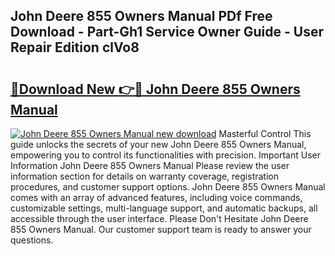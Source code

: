 ## John Deere 855 Owners Manual PDf Free Download - Part-Gh1 Service Owner Guide - User Repair Edition clVo8

# <h2><a href="http://bc87978.oget.top/?id=John+Deere+855+Owners+Manual">🔗Download New 👉🔴 John Deere 855 Owners Manual</a></h2>

[![John Deere 855 Owners Manual new download](https://i.imgur.com/5g1atiW.png)](http://bc87978.oget.top/?id=John+Deere+855+Owners+Manual)
Masterful Control This guide unlocks the secrets of your new John Deere 855 Owners Manual, empowering you to control its functionalities with precision. Important User Information John Deere 855 Owners Manual Please review the user information section for details on warranty coverage, registration procedures, and customer support options. John Deere 855 Owners Manual comes with an array of advanced features, including voice commands, customizable settings, multi-language support, and automatic backups, all accessible through the user interface. Please Don't Hesitate John Deere 855 Owners Manual. Our customer support team is ready to answer your questions.
